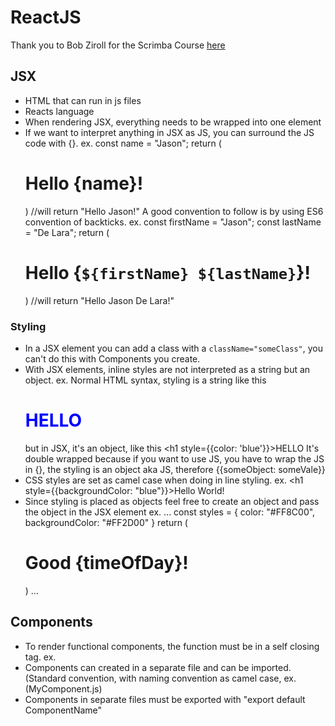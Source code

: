 # ReactJS
Thank you to Bob Ziroll for the Scrimba Course [here](https://scrimba.com/g/glearnreact)
## JSX
* HTML that can run in js files
* Reacts language
* When rendering JSX, everything needs to be wrapped into one element
* If we want to interpret anything in JSX as JS, you can surround the JS code with {}.
    ex. const name = "Jason";
        return (<h1> Hello {name}! </h1>)   //will return "Hello Jason!"
    A good convention to follow is by using ES6 convention of backticks.
    ex. const firstName = "Jason";
        const lastName = "De Lara";
        return (<h1> Hello {`${firstName} ${lastName}`}! </h1>)   //will return "Hello Jason De Lara!"

### Styling
* In a JSX element you can add a class with a `className="someClass"`, you can't do this with Components you create.
* With JSX elements, inline styles are not interpreted as a string but an object.
    ex. Normal HTML syntax, styling is a string like this <h1 style="color: blue;">HELLO</h1>
        but in JSX, it's an object, like this <h1 style={{color: 'blue'}}>HELLO</h1>
            It's double wrapped because if you want to use JS, you have to wrap the JS in {}, the styling is an object aka JS, therefore {{someObject: someVale}}
* CSS styles are set as camel case when doing in line styling.
    ex. <h1 style={{backgroundColor: "blue"}}>Hello World!</h1>
* Since styling is placed as objects feel free to create an object and pass the object in the JSX element
    ex.
    ...
    const styles = {
        color: "#FF8C00", 
        backgroundColor: "#FF2D00"
    }
    return (
        <h1 style={styles}>Good {timeOfDay}!</h1>
    )
    ...

## Components
* To render functional components, the function must be in a self closing tag. ex. <App />
* Components can created in a separate file and can be imported. (Standard convention, with naming convention as camel case, ex. (MyComponent.js)
* Components in separate files must be exported with "export default ComponentName"

